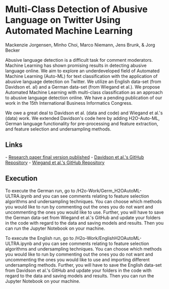 # Multi-Class Detection of Abusive Language on Twitter Using Automated Machine Learning

Mackenzie Jorgensen, Minho Choi, Marco Niemann, Jens Brunk, & Jorg Becker

<p align="center">
</p>

Abusive language detection is a difficult task for comment moderators. Machine Learning has shown promising results in detecting abusive language online. We aim to explore an underdeveloped field of Automated Machine Learning (Auto-ML) for text classification with the application of abusive language detection on Twitter. We utilize an English data-set (from Davidson et. al) and a German data-set (from Wiegand et al.). We propose Automated Machine Learning with multi-class classification as an approach to abusive language detection online. We have a pending publication of our work in the 15th International Business Informatics Congress.

We owe a great deal to Davidson et al. (data and code) and Wiegand et al.'s (data) work. We extended Davidson's code here by adding H2O-Auto-ML, German language functionality for pre-processing and feature extraction, and feature selection and undersampling methods. 

## Links
\- [Research paper final version published](https://library.gito.de/oa_wi2020-r7.html)
\- [Davidson et al.'s GitHub Repository](https://github.com/t-davidson/hate-speech-and-offensive-language)
\- [Wiegand et al.'s GitHub Repository](https://github.com/uds-lsv/GermEval-2018-Data)

## Execution
To execute the German run, go to /H2o-Work/Germ_H2OAutoML-ULTRA.ipynb and you can see comments relating to feature selection algorithms and undersampling techniques. You can choose which methods you would like to run by commenting out the ones you do not want and uncommenting the ones you would like to use. Further, you will have to save the German data-set from Wiegand et al.'s GitHub and update your folders in the code with regard to the data and saving models and results. Then you can run the Jupyter Notebook on your machine. 

To execute the English run, go to /H2o-Work/EnglishH2OAutoML-ULTRA.ipynb and you can see comments relating to feature selection algorithms and undersampling techniques. You can choose which methods you would like to run by commenting out the ones you do not want and uncommenting the ones you would like to use and importing different undersampling methods. Further, you will have to save the English data-set from Davidson et al.'s GitHub and update your folders in the code with regard to the data and saving models and results. Then you can run the Jupyter Notebook on your machine. 


